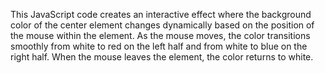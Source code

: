 This JavaScript code creates an interactive effect where the background color of the center element changes dynamically based on the position of the mouse within the element. As the mouse moves, the color transitions smoothly from white to red on the left half and from white to blue on the right half. When the mouse leaves the element, the color returns to white.
